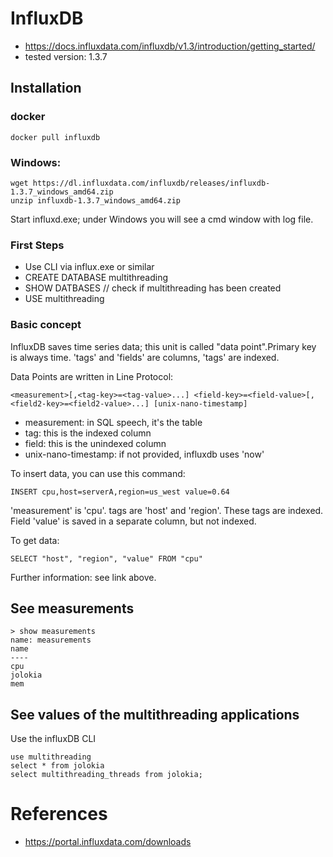 # InfluxDB
* https://docs.influxdata.com/influxdb/v1.3/introduction/getting_started/
* tested version: 1.3.7

## Installation

### docker

    docker pull influxdb

### Windows:

    wget https://dl.influxdata.com/influxdb/releases/influxdb-1.3.7_windows_amd64.zip
    unzip influxdb-1.3.7_windows_amd64.zip

Start influxd.exe; under Windows you will see a cmd window with log file.

### First Steps
* Use CLI via influx.exe or similar
* CREATE DATABASE multithreading
* SHOW DATBASES // check if multithreading has been created
* USE multithreading

### Basic concept
InfluxDB saves time series data; this unit is called "data point".Primary key
is always time. 'tags' and 'fields' are columns, 'tags' are indexed.

Data Points are written in Line Protocol:

    <measurement>[,<tag-key>=<tag-value>...] <field-key>=<field-value>[,<field2-key>=<field2-value>...] [unix-nano-timestamp]

* measurement: in SQL speech, it's the table
* tag: this is the indexed column
* field: this is the unindexed column
* unix-nano-timestamp: if not provided, influxdb uses 'now'


To insert data, you can use this command:

    INSERT cpu,host=serverA,region=us_west value=0.64

'measurement' is 'cpu'. tags are 'host' and 'region'. These tags are indexed.
Field 'value' is saved in a separate column, but not indexed.

To get data:

    SELECT "host", "region", "value" FROM "cpu"

Further information: see link above.

## See measurements

    > show measurements
    name: measurements
    name
    ----
    cpu
    jolokia
    mem

## See values of the multithreading applications

Use the influxDB CLI

    use multithreading
    select * from jolokia
    select multithreading_threads from jolokia;

# References
* https://portal.influxdata.com/downloads